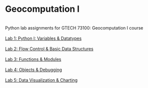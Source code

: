# Geocomputation I
 <br> Python lab assignments for GTECH 73100: Geocomputation I course <br>
 <br> [Lab 1: Python I: Variables & Datatypes](/labs/lab_1.py) </br>
 <br> [Lab 2: Flow Control & Basic Data Structures](/labs/lab_2.ipynb) </br>
 <br> [Lab 3: Functions & Modules](/labs/lab_3.ipynb) </br>
 <br> [Lab 4: Objects & Debugging](/labs/Lab%204/lab_4.ipynb) </br>
 <br> [Lab 5: Data Visualization & Charting](/labs/lab_5.ipynb) </br>